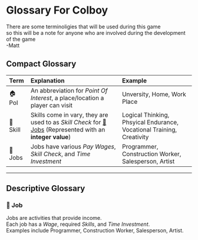 # Glossary For Colboy
There are some terminoligies that will be used during this game <br>
so this will be a note for anyone who are involved during the development of the game <br>
-Matt


## Compact Glossary
| Term | Explanation | Example |
| :--- | :--- | :--- |
| 🏠 PoI | An abbreviation for *Point Of Interest*, a place/location a player can visit | Unversity, Home, Work Place |
| 🧠 Skill | Skills come in vary, they are used to as *Skill Check* for [🏢Jobs](#-job) (Represented with an **integer value**) | Logical Thinking, Phsyical Endurance, Vocational Training, Creativity |
| 🏢 Jobs | Jobs have various *Pay Wages*, *Skill Check*, and *Time Investment* | Programmer, Construction Worker, Salesperson, Artist |



----

## Descriptive Glossary

### 🏢 Job
Jobs are activities that provide income.  
Each job has a *Wage*, required *Skills*, and *Time Investment*.  
Examples include Programmer, Construction Worker, Salesperson, Artist.
